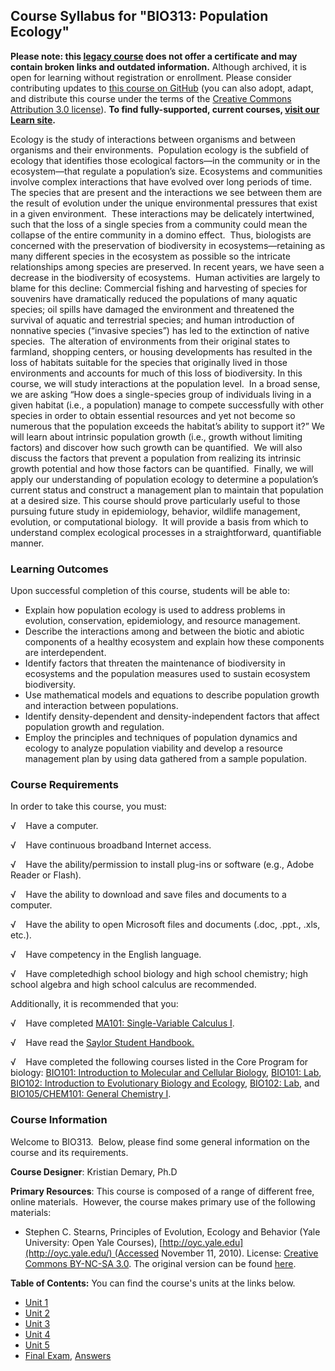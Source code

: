 Course Syllabus for "BIO313: Population Ecology"
------------------------------------------------

**Please note: this [legacy course](https://sayloracademy.zendesk.com/hc/en-us/articles/206089967) does not offer a certificate and may contain 
broken links and outdated information.** Although archived, it is open 
for learning without registration or enrollment. Please consider contributing 
updates to [this course on GitHub](https://github.com/saylordotorg/course_bio313) 
(you can also adopt, adapt, and distribute this course under the terms of 
the [Creative Commons Attribution 3.0 license](http://creativecommons.org/licenses/by/3.0/)). **To find fully-supported, current courses, [visit our 
Learn site](https://learn.saylor.org).**

Ecology is the study of interactions between organisms and between
organisms and their environments.  Population ecology is the subfield of
ecology that identifies those ecological factors—in the community or in
the ecosystem—that regulate a population’s size. Ecosystems and
communities involve complex interactions that have evolved over long
periods of time.  The species that are present and the interactions we
see between them are the result of evolution under the unique
environmental pressures that exist in a given environment.  These
interactions may be delicately intertwined, such that the loss of a
single species from a community could mean the collapse of the entire
community in a domino effect.  Thus, biologists are concerned with the
preservation of biodiversity in ecosystems—retaining as many different
species in the ecosystem as possible so the intricate relationships
among species are preserved. In recent years, we have seen a decrease in
the biodiversity of ecosystems.  Human activities are largely to blame
for this decline: Commercial fishing and harvesting of species for
souvenirs have dramatically reduced the populations of many aquatic
species; oil spills have damaged the environment and threatened the
survival of aquatic and terrestrial species; and human introduction of
nonnative species (“invasive species”) has led to the extinction of
native species.  The alteration of environments from their original
states to farmland, shopping centers, or housing developments has
resulted in the loss of habitats suitable for the species that
originally lived in those environments and accounts for much of this
loss of biodiversity. In this course, we will study interactions at the
population level.  In a broad sense, we are asking “How does a
single-species group of individuals living in a given habitat (i.e., a
population) manage to compete successfully with other species in order
to obtain essential resources and yet not become so numerous that the
population exceeds the habitat’s ability to support it?” We will learn
about intrinsic population growth (i.e., growth without limiting
factors) and discover how such growth can be quantified.  We will also
discuss the factors that prevent a population from realizing its
intrinsic growth potential and how those factors can be quantified. 
Finally, we will apply our understanding of population ecology to
determine a population’s current status and construct a management plan
to maintain that population at a desired size. This course should prove
particularly useful to those pursuing future study in epidemiology,
behavior, wildlife management, evolution, or computational biology.  It
will provide a basis from which to understand complex ecological
processes in a straightforward, quantifiable manner.

### Learning Outcomes

Upon successful completion of this course, students will be able to:

-   Explain how population ecology is used to address problems in
    evolution, conservation, epidemiology, and resource management. 
-   Describe the interactions among and between the biotic and abiotic
    components of a healthy ecosystem and explain how these components
    are interdependent.
-   Identify factors that threaten the maintenance of biodiversity in
    ecosystems and the population measures used to sustain ecosystem
    biodiversity. 
-   Use mathematical models and equations to describe population growth
    and interaction between populations. 
-   Identify density-dependent and density-independent factors that
    affect population growth and regulation. 
-   Employ the principles and techniques of population dynamics and
    ecology to analyze population viability and develop a resource
    management plan by using data gathered from a sample population. 

### Course Requirements

In order to take this course, you must:  
  
 √    Have a computer.  
  
 √    Have continuous broadband Internet access.  
  
 √    Have the ability/permission to install plug-ins or software (e.g.,
Adobe Reader or Flash).  
  
 √    Have the ability to download and save files and documents to a
computer.  
  
 √    Have the ability to open Microsoft files and documents (.doc,
.ppt., .xls, etc.).  
  
 √    Have competency in the English language.  
  
 √    Have completedhigh school biology and high school chemistry; high
school algebra and high school calculus are recommended.  
  
 Additionally, it is recommended that you:  
  
 √    Have completed [MA101: Single-Variable Calculus
I](http://www.saylor.org/courses/ma101/).   
  
 √    Have read the [Saylor Student
Handbook.](https://resources.saylor.org/archived/wp-content/uploads/2012/05/Saylor-StudentHandbook.pdf)  
  
 √    Have completed the following courses listed in the Core Program
for biology: [BIO101: Introduction to Molecular and Cellular
Biology](http://www.saylor.org/courses/bio101a/), [BIO101:
Lab](http://www.saylor.org/courses/bio101-lab/), [BIO102: Introduction
to Evolutionary Biology and
Ecology](http://www.saylor.org/courses/bio102/), [BIO102:
Lab](http://www.saylor.org/courses/bio102-lab/), and [BIO105/CHEM101:
General Chemistry I](http://www.saylor.org/courses/bio105/).

### Course Information

Welcome to BIO313.  Below, please find some general information on the
course and its requirements.  
  
 **Course Designer**: Kristian Demary, Ph.D  
  
 **Primary Resources**: This course is composed of a range of different
free, online materials.  However, the course makes primary use of the
following materials:  

-   Stephen C. Stearns, Principles of Evolution, Ecology and Behavior
    (Yale University: Open Yale
    Courses), [http://oyc.yale.edu](http://oyc.yale.edu/) (Accessed
    November 11, 2010). License: [Creative Commons BY-NC-SA
    3.0](http://creativecommons.org/licenses/by-nc-sa/3.0/us/). The
    original version can be
    found [here](http://oyc.yale.edu/ecology-and-evolutionary-biology/principles-of-evolution-ecology-and-behavior).

**Table of Contents:** You can find the course's units at the links below.

- [Unit 1](https://legacy.saylor.org/bio313/Unit01/)
- [Unit 2](https://legacy.saylor.org/bio313/Unit02/)
- [Unit 3](https://legacy.saylor.org/bio313/Unit03/)
- [Unit 4](https://legacy.saylor.org/bio313/Unit04/)
- [Unit 5](https://legacy.saylor.org/bio313/Unit05/)
- [Final Exam](http://saylordotorg.github.io/LegacyExams/BIO/BIO313/BIO313-FinalExam.html), [Answers](http://saylordotorg.github.io/LegacyExams/BIO/BIO313/BIO313-FinalExam-Answers.html)
